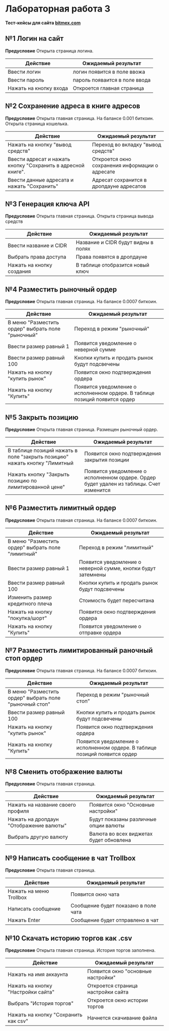# Лабораторная работа 3
**Тест-кейсы для сайта [bitmex.com](http://bitmex.com "bitmex.com")**
## №1 Логин на сайт
**Предусловие**
Открыта страница логина.

| Действие | Ожидаемый результат |
| ------------ | ------------ |
| Ввести логин  | логин появится в поле ввожа  |
| Ввести пароль  | пароль появаится в поле ввода  |
| Нажать на кнопку входа  | Откроется главная страница  |

## №2 Сохранение адреса в книге адресов
**Предусловие**
Открыта главная страница. На балансе 0.001 биткоин. Открыта страница кошелька.

| Действие | Ожидаемый результат |
| ------------ | ------------ |
| Нажать на кнопку "вывод средств"  | Переход во вкладку "вывод средств"  |
| Ввести адресат и нажать кнопку "Сохранить в адресной книге".  | Откроется окно сохранения информации о адресате  |
| Ввести данные адресата и нажать "Сохранить" | Адресат сохранится в дропдауне адресатов |

## №3 Генерация ключа API
**Предусловие**
Открыта главная страница. Открыта страница вывода средств

| Действие | Ожидаемый результат |
| ------------ | ------------ |
| Ввести название и CIDR | Название и CIDR будут видны в полях |
| Выбрать права доступа | Права появятся в дропдауне |
| Нажать на кнопку создания | В таблице отобразится новый ключ |

## №4 Разместить рыночный ордер
**Предусловие**
Открыта главная страница. На балансе 0.0007 биткоин.

| Действие | Ожидаемый результат |
| ------------ | ------------ |
| В меню "Разместить ордер" выбрать поле "рыночный"  | Переход в режим "рыночный"
| Ввести размер равный 1  | Появится уведомление о неверной сумме  |
| Ввести размер равный 100  | Кнопки купить и продать рынок будут подсвечены  |
| Нажать на кнопку "купить рынок" | Появится окно подтверждения ордера |
| Нажать на кнопку "Купить" | Появится уведомление о исполненном ордере. В таблице позиций появится ордер |

## №5 Закрыть позицию
**Предусловие**
Открыта главная страница. Размещен рыночный ордер.

| Действие | Ожидаемый результат |
| ------------ | ------------ |
| В таблице позиций нажать в поле "закрыть позицию" нажать кнопку "Лимитный  | Появится окно подтверждения закрытия позиции |
| Нажать кнопку "Закрыть позицию по лимитированной цене"  | Появится уведомление о исполненном ордере. Ордер будет удален из таблицы. Счет изменится |

## №6 Разместить лимитный ордер
**Предусловие**
Открыта главная страница. На балансе 0.0007 биткоин.

| Действие | Ожидаемый результат |
| ------------ | ------------ |
| В меню "Разместить ордер" выбрать поле "лимитный"  | Переход в режим "лимитный"
| Ввести размер равный 1  | Появится уведомление о неверной сумме, кнопки будут затемнены  |
| Ввести размер равный 100  | Кнопки купить и продать рынок будут подсвечены  |
| Изменить размер кредитного плеча | Стоимость будет пересчитана |
| Нажать на кнопку "покупка/шорт" | Появится окно подтверждения ордера |
| Нажать на кнопку "Купить" | Появится уведомление о отправке ордера |

## №7 Разместить лимитированный раночный стоп ордер
**Предусловие**
Открыта главная страница. На балансе 0.0007 биткоин.

| Действие | Ожидаемый результат |
| ------------ | ------------ |
| В меню "Разместить ордер" выбрать поле "рыночный стоп"  | Переход в режим "рыночный стоп"
| Ввести размер равный 100  | Кнопки купить и продать рынок будут подсвечены |
| Нажать на кнопку "купить рынок" | Появится окно подтверждения ордера |
| Нажать на кнопку "Купить" | Появится уведомление о исполненном ордере. В таблице позиций появится ордер |

## №8 Сменить отображение валюты
**Предусловие**
Открыта главная страница.

| Действие | Ожидаемый результат |
| ------------ | ------------ |
| Нажать на название своего профиля | Появится окно "Основные настройки"
| Нажать на дропдаун "Отображение валюты"  | Будут показаны различные опции валюты |
| Выбрать другую валюту  | Валюта во всех виджетах будет обновлена |


## №9 Написать сообщение в чат Trollbox
**Предусловие**
Открыта главная страница.

| Действие | Ожидаемый результат |
| ------------ | ------------ |
| Нажать на меню Trollbox | Появится окно чата |
| Написать сообщение | Сообщение будет показано в поле чата |
| Нажать Enter | Сообщение будет отправлено в чат |


## №10 Скачать историю торгов как .csv
**Предусловие**
Открыта главная страница. История торгов заполнена.

| Действие | Ожидаемый результат |
| ------------ | ------------ |
| Нажать на имя аккаунта | Появится окно "основные настройки" |
| Нажать на кнопку "Настройки сайта" | Откроется страница настройки сайта |
| Выбрать "История торгов" | Откроется окно истории торгов |
| Нажать на кнопку "Сохранить как csv" | Начнется скачивание файла |
